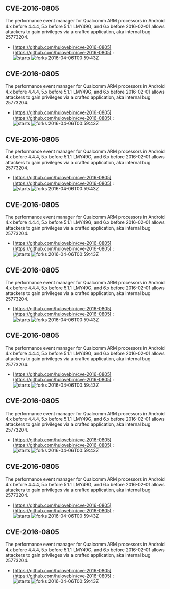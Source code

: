 ## CVE-2016-0805
 The performance event manager for Qualcomm ARM processors in Android 4.x before 4.4.4, 5.x before 5.1.1 LMY49G, and 6.x before 2016-02-01 allows attackers to gain privileges via a crafted application, aka internal bug 25773204.

- [https://github.com/hulovebin/cve-2016-0805](https://github.com/hulovebin/cve-2016-0805) :  
![starts](https://img.shields.io/github/stars/hulovebin/cve-2016-0805.svg) 
![forks](https://img.shields.io/github/forks/hulovebin/cve-2016-0805.svg) 
2016-04-06T00:59:43Z

## CVE-2016-0805
 The performance event manager for Qualcomm ARM processors in Android 4.x before 4.4.4, 5.x before 5.1.1 LMY49G, and 6.x before 2016-02-01 allows attackers to gain privileges via a crafted application, aka internal bug 25773204.

- [https://github.com/hulovebin/cve-2016-0805](https://github.com/hulovebin/cve-2016-0805) :  
![starts](https://img.shields.io/github/stars/hulovebin/cve-2016-0805.svg) 
![forks](https://img.shields.io/github/forks/hulovebin/cve-2016-0805.svg) 
2016-04-06T00:59:43Z

## CVE-2016-0805
 The performance event manager for Qualcomm ARM processors in Android 4.x before 4.4.4, 5.x before 5.1.1 LMY49G, and 6.x before 2016-02-01 allows attackers to gain privileges via a crafted application, aka internal bug 25773204.

- [https://github.com/hulovebin/cve-2016-0805](https://github.com/hulovebin/cve-2016-0805) :  
![starts](https://img.shields.io/github/stars/hulovebin/cve-2016-0805.svg) 
![forks](https://img.shields.io/github/forks/hulovebin/cve-2016-0805.svg) 
2016-04-06T00:59:43Z

## CVE-2016-0805
 The performance event manager for Qualcomm ARM processors in Android 4.x before 4.4.4, 5.x before 5.1.1 LMY49G, and 6.x before 2016-02-01 allows attackers to gain privileges via a crafted application, aka internal bug 25773204.

- [https://github.com/hulovebin/cve-2016-0805](https://github.com/hulovebin/cve-2016-0805) :  
![starts](https://img.shields.io/github/stars/hulovebin/cve-2016-0805.svg) 
![forks](https://img.shields.io/github/forks/hulovebin/cve-2016-0805.svg) 
2016-04-06T00:59:43Z

## CVE-2016-0805
 The performance event manager for Qualcomm ARM processors in Android 4.x before 4.4.4, 5.x before 5.1.1 LMY49G, and 6.x before 2016-02-01 allows attackers to gain privileges via a crafted application, aka internal bug 25773204.

- [https://github.com/hulovebin/cve-2016-0805](https://github.com/hulovebin/cve-2016-0805) :  
![starts](https://img.shields.io/github/stars/hulovebin/cve-2016-0805.svg) 
![forks](https://img.shields.io/github/forks/hulovebin/cve-2016-0805.svg) 
2016-04-06T00:59:43Z

## CVE-2016-0805
 The performance event manager for Qualcomm ARM processors in Android 4.x before 4.4.4, 5.x before 5.1.1 LMY49G, and 6.x before 2016-02-01 allows attackers to gain privileges via a crafted application, aka internal bug 25773204.

- [https://github.com/hulovebin/cve-2016-0805](https://github.com/hulovebin/cve-2016-0805) :  
![starts](https://img.shields.io/github/stars/hulovebin/cve-2016-0805.svg) 
![forks](https://img.shields.io/github/forks/hulovebin/cve-2016-0805.svg) 
2016-04-06T00:59:43Z

## CVE-2016-0805
 The performance event manager for Qualcomm ARM processors in Android 4.x before 4.4.4, 5.x before 5.1.1 LMY49G, and 6.x before 2016-02-01 allows attackers to gain privileges via a crafted application, aka internal bug 25773204.

- [https://github.com/hulovebin/cve-2016-0805](https://github.com/hulovebin/cve-2016-0805) :  
![starts](https://img.shields.io/github/stars/hulovebin/cve-2016-0805.svg) 
![forks](https://img.shields.io/github/forks/hulovebin/cve-2016-0805.svg) 
2016-04-06T00:59:43Z

## CVE-2016-0805
 The performance event manager for Qualcomm ARM processors in Android 4.x before 4.4.4, 5.x before 5.1.1 LMY49G, and 6.x before 2016-02-01 allows attackers to gain privileges via a crafted application, aka internal bug 25773204.

- [https://github.com/hulovebin/cve-2016-0805](https://github.com/hulovebin/cve-2016-0805) :  
![starts](https://img.shields.io/github/stars/hulovebin/cve-2016-0805.svg) 
![forks](https://img.shields.io/github/forks/hulovebin/cve-2016-0805.svg) 
2016-04-06T00:59:43Z

## CVE-2016-0805
 The performance event manager for Qualcomm ARM processors in Android 4.x before 4.4.4, 5.x before 5.1.1 LMY49G, and 6.x before 2016-02-01 allows attackers to gain privileges via a crafted application, aka internal bug 25773204.

- [https://github.com/hulovebin/cve-2016-0805](https://github.com/hulovebin/cve-2016-0805) :  
![starts](https://img.shields.io/github/stars/hulovebin/cve-2016-0805.svg) 
![forks](https://img.shields.io/github/forks/hulovebin/cve-2016-0805.svg) 
2016-04-06T00:59:43Z

